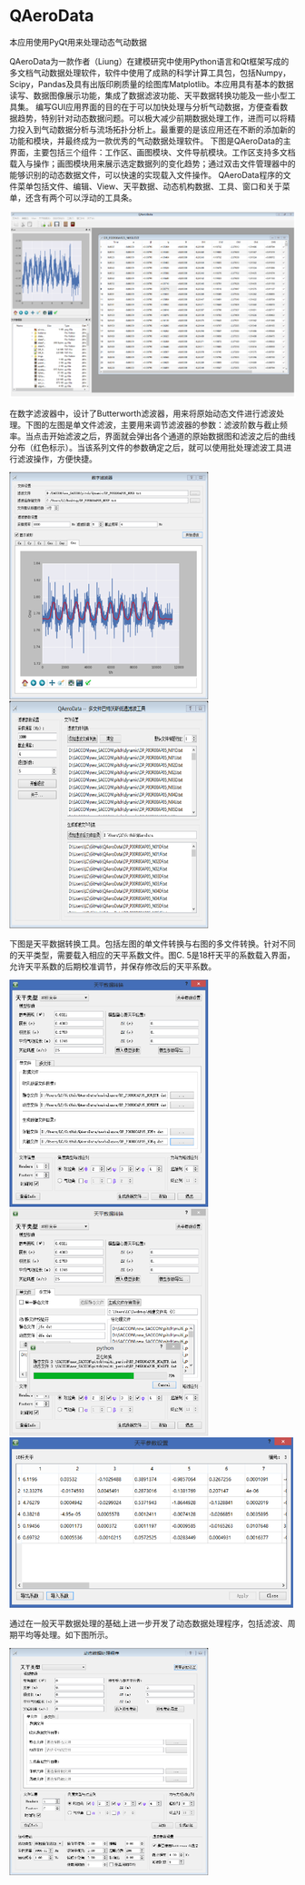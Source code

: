 QAeroData
=========

本应用使用PyQt用来处理动态气动数据

QAeroData为一款作者（Liung）在建模研究中使用Python语言和Qt框架写成的多文档气动数据处理软件，软件中使用了成熟的科学计算工具包，包括Numpy，Scipy，Pandas及具有出版印刷质量的绘图库Matplotlib。本应用具有基本的数据读写、数据图像展示功能，集成了数据滤波功能、天平数据转换功能及一些小型工具集。
编写GUI应用界面的目的在于可以加快处理与分析气动数据，方便查看数据趋势，特别针对动态数据问题。可以极大减少前期数据处理工作，进而可以将精力投入到气动数据分析与流场拓扑分析上。最重要的是该应用还在不断的添加新的功能和模块，并最终成为一款优秀的气动数据处理软件。
下图是QAeroData的主界面，主要包括三个组件：工作区、画图模块、文件导航模块。工作区支持多文档载入与操作；画图模块用来展示选定数据列的变化趋势；通过双击文件管理器中的能够识别的动态数据文件，可以快速的实现载入文件操作。
QAeroData程序的文件菜单包括文件、编辑、View、天平数据、动态机构数据、工具、窗口和关于菜单，还含有两个可以浮动的工具条。

![QAeroData](https://github.com/Liung/QAeroData/raw/master/screenshots/QAeroData.png)

在数字滤波器中，设计了Butterworth滤波器，用来将原始动态文件进行滤波处理。下图的左图是单文件滤波，主要用来调节滤波器的参数：滤波阶数与截止频率。当点击开始滤波之后，界面就会弹出各个通道的原始数据图和滤波之后的曲线分布（红色标示）。当该系列文件的参数确定之后，就可以使用批处理滤波工具进行滤波操作，方便快捷。

<div class="row">
<a>
<img src="https://github.com/Liung/QAeroData/raw/master/screenshots/QAeroData_singlefilter.png" height="400" width="350">
</a>

<a>
<img src="https://github.com/Liung/QAeroData/raw/master/screenshots/QAeroData_batchfilter.png" height="400" width="350">
</a>

</div>

下图是天平数据转换工具。包括左图的单文件转换与右图的多文件转换。针对不同的天平类型，需要载入相应的天平系数文件。图C. 5是18杆天平的系数载入界面，允许天平系数的后期校准调节，并保存修改后的天平系数。

<div class="row">
<a>
<img src="https://github.com/Liung/QAeroData/raw/master/screenshots/QAeroData_singletranslate.png" height="400" width="350">
</a>

<a>
<img src="https://github.com/Liung/QAeroData/raw/master/screenshots/QAeroData_batchtranslate.png" height="400" width="350">
</a>

</div>

<img src="https://github.com/Liung/QAeroData/raw/master/screenshots/QAeroData_balance_coe.png" height="300" width="500">

通过在一般天平数据处理的基础上进一步开发了动态数据处理程序，包括滤波、周期平均等处理。如下图所示。

<img src="https://github.com/Liung/QAeroData/raw/master/screenshots/QAeroData_dynamic_data_translate.png" height="400" width="350">
